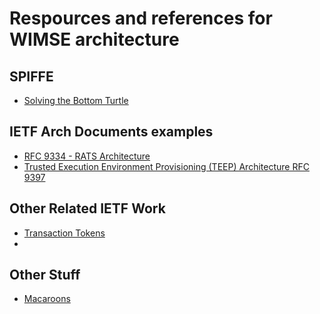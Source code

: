 # Respources and references for WIMSE architecture

## SPIFFE

* [Solving the Bottom Turtle](https://spiffe.io/book/) 


## IETF Arch Documents examples

* [RFC 9334 - RATS Architecture](https://datatracker.ietf.org/doc/rfc9334/)
* [Trusted Execution Environment Provisioning (TEEP) Architecture
RFC 9397](https://datatracker.ietf.org/doc/rfc9397/)

## Other Related IETF Work

* [Transaction Tokens](https://datatracker.ietf.org/doc/draft-ietf-oauth-transaction-tokens/)
* 

## Other Stuff

* [Macaroons](https://www.ndss-symposium.org/wp-content/uploads/2017/09/04_3_1.pdf)